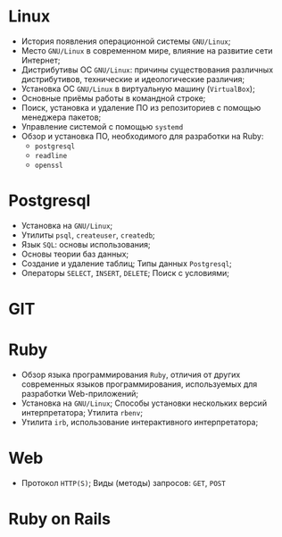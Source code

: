 # Linux

- История появления операционной системы `GNU/Linux`;
- Место `GNU/Linux` в современном мире, влияние на развитие сети Интернет;
- Дистрибутивы ОС `GNU/Linux`: причины существования различных дистрибутивов, технические и идеологические различия;
- Установка ОС `GNU/Linux` в виртуальную машину (`VirtualBox`);
- Основные приёмы работы в командной строке;
- Поиск, установка и удаление ПО из репозиториев с помощью менеджера пакетов;
- Управление системой с помощью `systemd`
- Обзор и установка ПО, необходимого для разработки на Ruby:
	- `postgresql`
	- `readline`
	- `openssl`

# Postgresql

- Установка на `GNU/Linux`;
- Утилиты `psql`, `createuser`, `createdb`;
- Язык `SQL`: основы использования;
- Основы теории баз данных;
- Создание и удаление таблиц; Типы данных `Postgresql`;
- Операторы `SELECT`, `INSERT`, `DELETE`; Поиск с условиями;


# GIT

# Ruby

- Обзор языка программирования `Ruby`, отличия от других современных языков программирования, используемых для разработки Web-приложений;
- Установка на `GNU/Linux`; Способы установки нескольких версий интерпретатора; Утилита `rbenv`;
- Утилита `irb`, использование интерактивного интерпретатора;

# Web

- Протокол `HTTP(S)`; Виды (методы) запросов: `GET`, `POST`


# Ruby on Rails